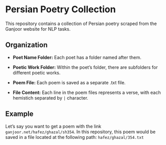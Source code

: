# Persian Poetry Collection

This repository contains a collection of Persian poetry scraped from the Ganjoor website for NLP tasks.

## Organization

* **Poet Name Folder:** Each poet has a folder named after them.

* **Poetic Work Folder:** Within the poet’s folder, there are subfolders for different poetic works.

* **Poem File:** Each poem is saved as a separate .txt file.

* **File Content:** Each line in the poem files represents a verse, with each hemistich separated by `|` character.


## Example

Let’s say you want to get a poem with the link `ganjoor.net/hafez/ghazal/sh354`. In this repository, this poem would be saved in a file located at the following path:
`hafez/ghazal/354.txt`

